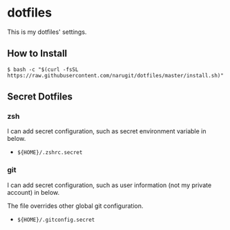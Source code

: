 # dotfiles

This is my dotfiles' settings.

## How to Install

```console
$ bash -c "$(curl -fsSL https://raw.githubusercontent.com/narugit/dotfiles/master/install.sh)"
```

## Secret Dotfiles
### zsh
I can add secret configuration, such as secret environment variable in below.
- `${HOME}/.zshrc.secret`

### git
I can add secret configuration, such as user information (not my private account) in below.

The file overrides other global git configuration.

- `${HOME}/.gitconfig.secret`

